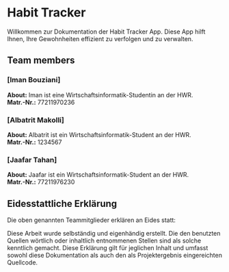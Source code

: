 
# Habit Tracker
Willkommen zur Dokumentation der Habit Tracker App. Diese App hilft Ihnen, Ihre Gewohnheiten effizient zu verfolgen und zu verwalten.

## Team members
### [Iman Bouziani]
**About:** Iman ist eine Wirtschaftsinformatik-Studentin an der HWR.  
**Matr.-Nr.:** 77211970236  

### [Albatrit Makolli]
**About:** Albatrit ist ein Wirtschaftsinformatik-Student an der HWR.    
**Matr.-Nr.:**  1234567  

### [Jaafar Tahan]
**About:** Jaafar ist ein Wirtschaftsinformatik-Student an der HWR.   
**Matr.-Nr.:**  77211976230

## Eidesstattliche Erklärung
Die oben genannten Teammitglieder erklären an Eides statt:

Diese Arbeit wurde selbständig und eigenhändig erstellt. 
Die den benutzten Quellen wörtlich oder inhaltlich entnommenen Stellen sind als solche kenntlich gemacht.
Diese Erklärung gilt für jeglichen Inhalt und umfasst sowohl diese Dokumentation als auch den als Projektergebnis eingereichten Quellcode.
